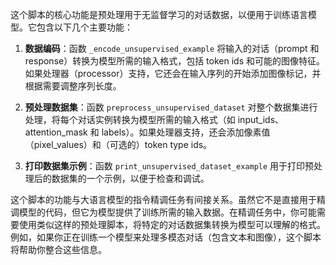这个脚本的核心功能是预处理用于无监督学习的对话数据，以便用于训练语言模型。它包含以下几个主要功能：

1. **数据编码**：函数 `_encode_unsupervised_example` 将输入的对话（prompt 和 response）转换为模型所需的输入格式，包括 token ids 和可能的图像特征。如果处理器（processor）支持，它还会在输入序列的开始添加图像标记，并根据需要调整序列长度。

2. **预处理数据集**：函数 `preprocess_unsupervised_dataset` 对整个数据集进行处理，将每个对话实例转换为模型所需的输入格式（如 input_ids、attention_mask 和 labels）。如果处理器支持，还会添加像素值（pixel_values）和（可选的）token type ids。

3. **打印数据集示例**：函数 `print_unsupervised_dataset_example` 用于打印预处理后的数据集的一个示例，以便于检查和调试。

这个脚本的功能与大语言模型的指令精调任务有间接关系。虽然它不是直接用于精调模型的代码，但它为模型提供了训练所需的输入数据。在精调任务中，你可能需要使用类似这样的预处理脚本，将特定的对话数据集转换为模型可以理解的格式。例如，如果你正在训练一个模型来处理多模态对话（包含文本和图像），这个脚本将帮助你整合这些信息。
